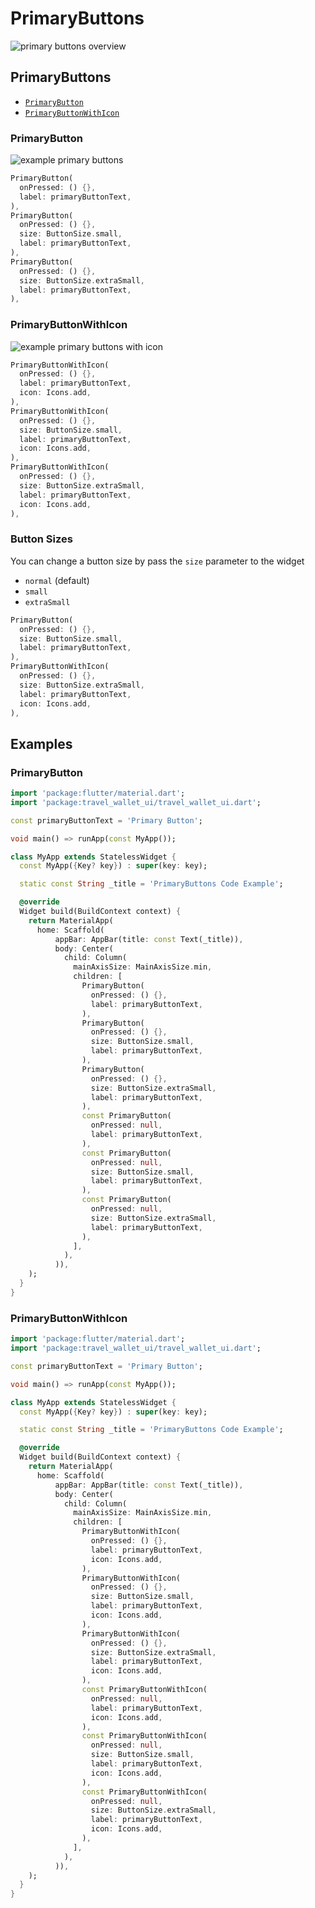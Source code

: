 # PrimaryButtons

![primary buttons overview](/img/docs/core-components/buttons/primary-buttons/primary-buttons-overview.png)

## PrimaryButtons

- [`PrimaryButton`](#primarybutton)
- [`PrimaryButtonWithIcon`](#primarybuttonwithicon)

### PrimaryButton
![example primary buttons](/img/docs/core-components/buttons/primary-buttons/example-primary-button.png)

```dart
PrimaryButton(
  onPressed: () {},
  label: primaryButtonText,
),
PrimaryButton(
  onPressed: () {},
  size: ButtonSize.small,
  label: primaryButtonText,
),
PrimaryButton(
  onPressed: () {},
  size: ButtonSize.extraSmall,
  label: primaryButtonText,
),
```

### PrimaryButtonWithIcon
![example primary buttons with icon](/img/docs/core-components/buttons/primary-buttons/example-primary-button-with-icon.png)

```dart
PrimaryButtonWithIcon(
  onPressed: () {},
  label: primaryButtonText,
  icon: Icons.add,
),
PrimaryButtonWithIcon(
  onPressed: () {},
  size: ButtonSize.small,
  label: primaryButtonText,
  icon: Icons.add,
),
PrimaryButtonWithIcon(
  onPressed: () {},
  size: ButtonSize.extraSmall,
  label: primaryButtonText,
  icon: Icons.add,
),
```

### Button Sizes

You can change a button size by pass the `size` parameter to the widget

- `normal` (default)
- `small`
- `extraSmall`

```dart
PrimaryButton(
  onPressed: () {},
  size: ButtonSize.small,
  label: primaryButtonText,
),
PrimaryButtonWithIcon(
  onPressed: () {},
  size: ButtonSize.extraSmall,
  label: primaryButtonText,
  icon: Icons.add,
),
```

## Examples

### PrimaryButton

```dart
import 'package:flutter/material.dart';
import 'package:travel_wallet_ui/travel_wallet_ui.dart';

const primaryButtonText = 'Primary Button';

void main() => runApp(const MyApp());

class MyApp extends StatelessWidget {
  const MyApp({Key? key}) : super(key: key);

  static const String _title = 'PrimaryButtons Code Example';

  @override
  Widget build(BuildContext context) {
    return MaterialApp(
      home: Scaffold(
          appBar: AppBar(title: const Text(_title)),
          body: Center(
            child: Column(
              mainAxisSize: MainAxisSize.min,
              children: [
                PrimaryButton(
                  onPressed: () {},
                  label: primaryButtonText,
                ),
                PrimaryButton(
                  onPressed: () {},
                  size: ButtonSize.small,
                  label: primaryButtonText,
                ),
                PrimaryButton(
                  onPressed: () {},
                  size: ButtonSize.extraSmall,
                  label: primaryButtonText,
                ),
                const PrimaryButton(
                  onPressed: null,
                  label: primaryButtonText,
                ),
                const PrimaryButton(
                  onPressed: null,
                  size: ButtonSize.small,
                  label: primaryButtonText,
                ),
                const PrimaryButton(
                  onPressed: null,
                  size: ButtonSize.extraSmall,
                  label: primaryButtonText,
                ),
              ],
            ),
          )),
    );
  }
}
```

### PrimaryButtonWithIcon

```dart
import 'package:flutter/material.dart';
import 'package:travel_wallet_ui/travel_wallet_ui.dart';

const primaryButtonText = 'Primary Button';

void main() => runApp(const MyApp());

class MyApp extends StatelessWidget {
  const MyApp({Key? key}) : super(key: key);

  static const String _title = 'PrimaryButtons Code Example';

  @override
  Widget build(BuildContext context) {
    return MaterialApp(
      home: Scaffold(
          appBar: AppBar(title: const Text(_title)),
          body: Center(
            child: Column(
              mainAxisSize: MainAxisSize.min,
              children: [
                PrimaryButtonWithIcon(
                  onPressed: () {},
                  label: primaryButtonText,
                  icon: Icons.add,
                ),
                PrimaryButtonWithIcon(
                  onPressed: () {},
                  size: ButtonSize.small,
                  label: primaryButtonText,
                  icon: Icons.add,
                ),
                PrimaryButtonWithIcon(
                  onPressed: () {},
                  size: ButtonSize.extraSmall,
                  label: primaryButtonText,
                  icon: Icons.add,
                ),
                const PrimaryButtonWithIcon(
                  onPressed: null,
                  label: primaryButtonText,
                  icon: Icons.add,
                ),
                const PrimaryButtonWithIcon(
                  onPressed: null,
                  size: ButtonSize.small,
                  label: primaryButtonText,
                  icon: Icons.add,
                ),
                const PrimaryButtonWithIcon(
                  onPressed: null,
                  size: ButtonSize.extraSmall,
                  label: primaryButtonText,
                  icon: Icons.add,
                ),
              ],
            ),
          )),
    );
  }
}
```

